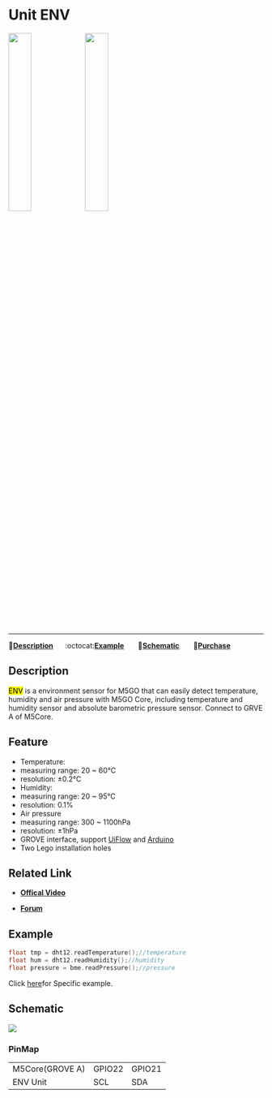 # Unit ENV

<img src="assets/img/product_pics/units/M5GO_Unit_env.png" width="30%" height="30%"><img src="assets/img/product_pics/units/unit_env_grove_a.png" width="30%" height="30%">

***

:memo:**[Description](#Description)**&nbsp;&nbsp;&nbsp;&nbsp;&nbsp;&nbsp;:octocat:**[Example](#Example)**&nbsp;&nbsp;&nbsp;&nbsp;&nbsp;&nbsp; :electric_plug:**[Schematic](#Schematic)** &nbsp;&nbsp;&nbsp;&nbsp;&nbsp;&nbsp;🛒**[Purchase](https://www.aliexpress.com/store/product/M5Stack-Official-Mini-ENV-Unit-with-DHT12-BMP280-Digital-DHT-12-Temperature-Humidity-Aire-Pressure-Sensor/3226069_32933115893.html?spm=2114.12010615.8148356.2.758c5bcbURtQtR)**


## Description

<mark>ENV</mark> is a environment sensor for M5GO that can easily detect
temperature, humidity and air pressure with M5GO Core, including
temperature and humidity sensor and absolute barometric pressure sensor. Connect to GRVE A of M5Core.

## Feature

-  Temperature:
-  measuring range: 20 ~ 60℃
-  resolution: ±0.2℃
-  Humidity:
-  measuring range: 20 ~ 95℃
-  resolution: 0.1%
-  Air pressure
-  measuring range: 300 ~ 1100hPa
-  resolution: ±1hPa
-  GROVE interface, support [UiFlow](http://flow.m5stack.com) and [Arduino](http://www.arduino.cc)
-  Two Lego installation holes

## Related Link

- **[Offical Video](https://www.youtube.com/channel/UCozgFVglWYQXbvTmGyS739w)**

- **[Forum](http://forum.m5stack.com/)**

## Example

```c++
float tmp = dht12.readTemperature();//temperature
float hum = dht12.readHumidity();//humidity
float pressure = bme.readPressure();//pressure
```

Click [here](https://github.com/m5stack/M5-ProductExampleCodes/tree/master/Unit/ENV)for Specific example.

## Schematic

<img src="assets/img/product_pics/units/env_sch.JPG">

### PinMap

<table>
 <tr><td>M5Core(GROVE A)</td><td>GPIO22</td><td>GPIO21</td></tr>
 <tr><td>ENV Unit</td><td>SCL</td><td>SDA</td></tr>
</table>